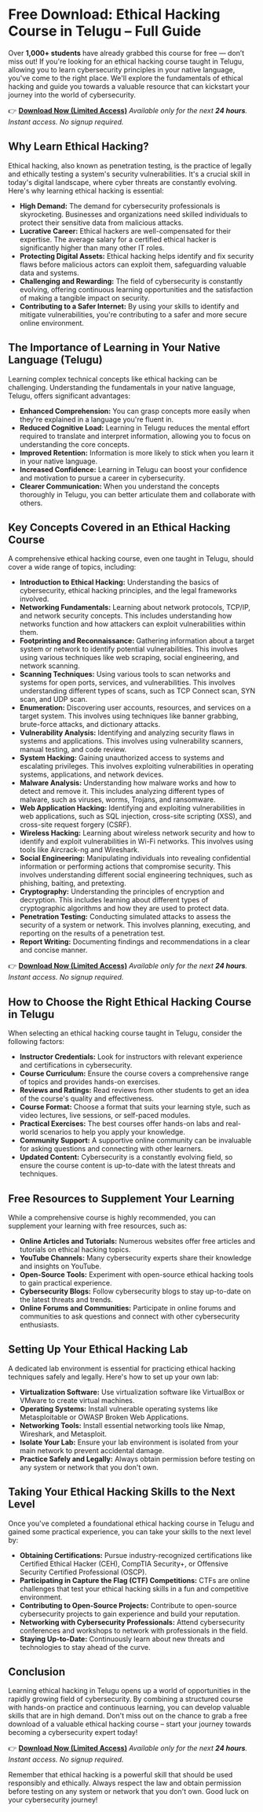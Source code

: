 # Free Download: Ethical Hacking Course in Telugu – Full Guide

Over **1,000+ students** have already grabbed this course for free — don’t miss out! If you're looking for an ethical hacking course taught in Telugu, allowing you to learn cybersecurity principles in your native language, you've come to the right place. We'll explore the fundamentals of ethical hacking and guide you towards a valuable resource that can kickstart your journey into the world of cybersecurity.

👉 [**Download Now (Limited Access)**](https://udemywork.com/ethical-hacking-course-in-telugu)
_Available only for the next **24 hours**. Instant access. No signup required._

## Why Learn Ethical Hacking?

Ethical hacking, also known as penetration testing, is the practice of legally and ethically testing a system's security vulnerabilities. It's a crucial skill in today's digital landscape, where cyber threats are constantly evolving. Here's why learning ethical hacking is essential:

*   **High Demand:** The demand for cybersecurity professionals is skyrocketing. Businesses and organizations need skilled individuals to protect their sensitive data from malicious attacks.
*   **Lucrative Career:** Ethical hackers are well-compensated for their expertise. The average salary for a certified ethical hacker is significantly higher than many other IT roles.
*   **Protecting Digital Assets:** Ethical hacking helps identify and fix security flaws before malicious actors can exploit them, safeguarding valuable data and systems.
*   **Challenging and Rewarding:** The field of cybersecurity is constantly evolving, offering continuous learning opportunities and the satisfaction of making a tangible impact on security.
*   **Contributing to a Safer Internet:** By using your skills to identify and mitigate vulnerabilities, you're contributing to a safer and more secure online environment.

## The Importance of Learning in Your Native Language (Telugu)

Learning complex technical concepts like ethical hacking can be challenging. Understanding the fundamentals in your native language, Telugu, offers significant advantages:

*   **Enhanced Comprehension:** You can grasp concepts more easily when they're explained in a language you're fluent in.
*   **Reduced Cognitive Load:** Learning in Telugu reduces the mental effort required to translate and interpret information, allowing you to focus on understanding the core concepts.
*   **Improved Retention:** Information is more likely to stick when you learn it in your native language.
*   **Increased Confidence:** Learning in Telugu can boost your confidence and motivation to pursue a career in cybersecurity.
*   **Clearer Communication:** When you understand the concepts thoroughly in Telugu, you can better articulate them and collaborate with others.

## Key Concepts Covered in an Ethical Hacking Course

A comprehensive ethical hacking course, even one taught in Telugu, should cover a wide range of topics, including:

*   **Introduction to Ethical Hacking:** Understanding the basics of cybersecurity, ethical hacking principles, and the legal frameworks involved.
*   **Networking Fundamentals:** Learning about network protocols, TCP/IP, and network security concepts. This includes understanding how networks function and how attackers can exploit vulnerabilities within them.
*   **Footprinting and Reconnaissance:** Gathering information about a target system or network to identify potential vulnerabilities. This involves using various techniques like web scraping, social engineering, and network scanning.
*   **Scanning Techniques:** Using various tools to scan networks and systems for open ports, services, and vulnerabilities. This involves understanding different types of scans, such as TCP Connect scan, SYN scan, and UDP scan.
*   **Enumeration:** Discovering user accounts, resources, and services on a target system. This involves using techniques like banner grabbing, brute-force attacks, and dictionary attacks.
*   **Vulnerability Analysis:** Identifying and analyzing security flaws in systems and applications. This involves using vulnerability scanners, manual testing, and code review.
*   **System Hacking:** Gaining unauthorized access to systems and escalating privileges. This involves exploiting vulnerabilities in operating systems, applications, and network devices.
*   **Malware Analysis:** Understanding how malware works and how to detect and remove it. This includes analyzing different types of malware, such as viruses, worms, Trojans, and ransomware.
*   **Web Application Hacking:** Identifying and exploiting vulnerabilities in web applications, such as SQL injection, cross-site scripting (XSS), and cross-site request forgery (CSRF).
*   **Wireless Hacking:** Learning about wireless network security and how to identify and exploit vulnerabilities in Wi-Fi networks. This involves using tools like Aircrack-ng and Wireshark.
*   **Social Engineering:** Manipulating individuals into revealing confidential information or performing actions that compromise security. This involves understanding different social engineering techniques, such as phishing, baiting, and pretexting.
*   **Cryptography:** Understanding the principles of encryption and decryption. This includes learning about different types of cryptographic algorithms and how they are used to protect data.
*   **Penetration Testing:** Conducting simulated attacks to assess the security of a system or network. This involves planning, executing, and reporting on the results of a penetration test.
*   **Report Writing:** Documenting findings and recommendations in a clear and concise manner.

👉 [**Download Now (Limited Access)**](https://udemywork.com/ethical-hacking-course-in-telugu)
_Available only for the next **24 hours**. Instant access. No signup required._

## How to Choose the Right Ethical Hacking Course in Telugu

When selecting an ethical hacking course taught in Telugu, consider the following factors:

*   **Instructor Credentials:** Look for instructors with relevant experience and certifications in cybersecurity.
*   **Course Curriculum:** Ensure the course covers a comprehensive range of topics and provides hands-on exercises.
*   **Reviews and Ratings:** Read reviews from other students to get an idea of the course's quality and effectiveness.
*   **Course Format:** Choose a format that suits your learning style, such as video lectures, live sessions, or self-paced modules.
*   **Practical Exercises:** The best courses offer hands-on labs and real-world scenarios to help you apply your knowledge.
*   **Community Support:** A supportive online community can be invaluable for asking questions and connecting with other learners.
*   **Updated Content:** Cybersecurity is a constantly evolving field, so ensure the course content is up-to-date with the latest threats and techniques.

## Free Resources to Supplement Your Learning

While a comprehensive course is highly recommended, you can supplement your learning with free resources, such as:

*   **Online Articles and Tutorials:** Numerous websites offer free articles and tutorials on ethical hacking topics.
*   **YouTube Channels:** Many cybersecurity experts share their knowledge and insights on YouTube.
*   **Open-Source Tools:** Experiment with open-source ethical hacking tools to gain practical experience.
*   **Cybersecurity Blogs:** Follow cybersecurity blogs to stay up-to-date on the latest threats and trends.
*   **Online Forums and Communities:** Participate in online forums and communities to ask questions and connect with other cybersecurity enthusiasts.

## Setting Up Your Ethical Hacking Lab

A dedicated lab environment is essential for practicing ethical hacking techniques safely and legally. Here's how to set up your own lab:

*   **Virtualization Software:** Use virtualization software like VirtualBox or VMware to create virtual machines.
*   **Operating Systems:** Install vulnerable operating systems like Metasploitable or OWASP Broken Web Applications.
*   **Networking Tools:** Install essential networking tools like Nmap, Wireshark, and Metasploit.
*   **Isolate Your Lab:** Ensure your lab environment is isolated from your main network to prevent accidental damage.
*   **Practice Safely and Legally:** Always obtain permission before testing on any system or network that you don't own.

## Taking Your Ethical Hacking Skills to the Next Level

Once you've completed a foundational ethical hacking course in Telugu and gained some practical experience, you can take your skills to the next level by:

*   **Obtaining Certifications:** Pursue industry-recognized certifications like Certified Ethical Hacker (CEH), CompTIA Security+, or Offensive Security Certified Professional (OSCP).
*   **Participating in Capture the Flag (CTF) Competitions:** CTFs are online challenges that test your ethical hacking skills in a fun and competitive environment.
*   **Contributing to Open-Source Projects:** Contribute to open-source cybersecurity projects to gain experience and build your reputation.
*   **Networking with Cybersecurity Professionals:** Attend cybersecurity conferences and workshops to network with professionals in the field.
*   **Staying Up-to-Date:** Continuously learn about new threats and technologies to stay ahead of the curve.

## Conclusion

Learning ethical hacking in Telugu opens up a world of opportunities in the rapidly growing field of cybersecurity. By combining a structured course with hands-on practice and continuous learning, you can develop valuable skills that are in high demand. Don't miss out on the chance to grab a free download of a valuable ethical hacking course – start your journey towards becoming a cybersecurity expert today!

👉 [**Download Now (Limited Access)**](https://udemywork.com/ethical-hacking-course-in-telugu)
_Available only for the next **24 hours**. Instant access. No signup required._

Remember that ethical hacking is a powerful skill that should be used responsibly and ethically. Always respect the law and obtain permission before testing on any system or network that you don't own. Good luck on your cybersecurity journey!
